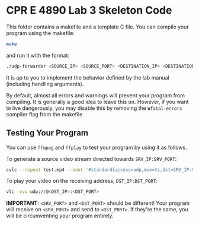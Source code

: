 # CPR E 4890 Lab 3 Skeleton Code

This folder contains a makefile and a template C file. You can compile your
program using the makefile:

```bash
make
```

and run it with the format:

```bash
./udp-forwarder <SOURCE_IP> <SOURCE_PORT> <DESTINATION_IP> <DESTINATION_PORT> <LOSS_RATE>
```

It is up to you to implement the behavior defined by the lab manual (including handling arguments).

By default, almost all errors and warnings will prevent your program from
compiling. It is generally a good idea to leave this on. However, if you want to
live dangerously, you may disable this by removing the `Wfatal-errors` compiler
flag from the makefile.

## Testing Your Program

You can use `ffmpeg` and `ffplay` to test your program by using it as follows.

To generate a source video stream directed towards `SRV_IP:SRV_PORT`:

```bash
cvlc --repeat test.mp4 --sout '#standard{access=udp,mux=ts,dst=SRV_IP:SRV_PORT}' 
```

To play your video on the receiving address, `DST_IP:DST_PORT`:

```bash
vlc -vvv udp://@<DST_IP>:<DST_PORT> 
```

**IMPORTANT**: `<SRV_PORT>` and `<DST_PORT>` should be different! Your program will
receive on `<SRV_PORT>` and send to `<DST_PORT>`. If they're the same, you will be circumventing your program entirely.

